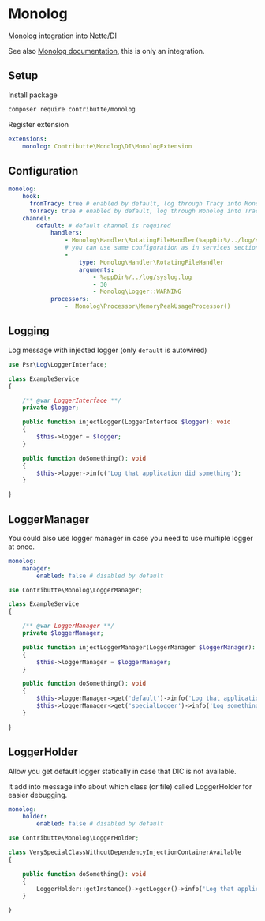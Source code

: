# Monolog

[Monolog](https://github.com/Seldaek/monolog/) integration into [Nette/DI](https://github.com/nette/di)

See also [Monolog documentation](https://github.com/Seldaek/monolog#documentation), this is only an integration.

## Setup

Install package

```bash
composer require contributte/monolog
```

Register extension

```yaml
extensions:
    monolog: Contributte\Monolog\DI\MonologExtension
```

## Configuration

```yaml
monolog:
    hook:
      fromTracy: true # enabled by default, log through Tracy into Monolog
      toTracy: true # enabled by default, log through Monolog into Tracy
    channel:
        default: # default channel is required
            handlers:
                - Monolog\Handler\RotatingFileHandler(%appDir%/../log/syslog.log, 30, Monolog\Logger::WARNING)
                # you can use same configuration as in services section (with setup, type, arguments, etc.)
                -
                    type: Monolog\Handler\RotatingFileHandler
                    arguments:
                        - %appDir%/../log/syslog.log
                        - 30
                        - Monolog\Logger::WARNING
            processors:
                -  Monolog\Processor\MemoryPeakUsageProcessor()
```

## Logging

Log message with injected logger (only `default` is autowired)

```php
use Psr\Log\LoggerInterface;

class ExampleService
{

    /** @var LoggerInterface **/
    private $logger;

    public function injectLogger(LoggerInterface $logger): void
    {
        $this->logger = $logger;
    }

    public function doSomething(): void
    {
        $this->logger->info('Log that application did something');
    }

}
```

## LoggerManager

You could also use logger manager in case you need to use multiple logger at once.

```yaml
monolog:
    manager:
        enabled: false # disabled by default
```

```php
use Contributte\Monolog\LoggerManager;

class ExampleService
{

    /** @var LoggerManager **/
    private $loggerManager;

    public function injectLoggerManager(LoggerManager $loggerManager): void
    {
        $this->loggerManager = $loggerManager;
    }

    public function doSomething(): void
    {
        $this->loggerManager->get('default')->info('Log that application did something');
        $this->loggerManager->get('specialLogger')->info('Log something very special');
    }

}
```

## LoggerHolder

Allow you get default logger statically in case that DIC is not available.

It add into message info about which class (or file) called LoggerHolder for easier debugging.

```yaml
monolog:
    holder:
        enabled: false # disabled by default
```

```php
use Contributte\Monolog\LoggerHolder;

class VerySpecialClassWithoutDependencyInjectionContainerAvailable
{

    public function doSomething(): void
    {
        LoggerHolder::getInstance()->getLogger()->info('Log that application did something');
    }

}
```
